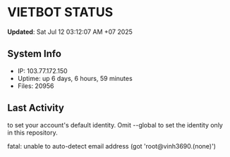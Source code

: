 # VIETBOT STATUS
**Updated**: Sat Jul 12 03:12:07 AM +07 2025

## System Info
- IP: 103.77.172.150
- Uptime: up 6 days, 6 hours, 59 minutes
- Files: 20956

## Last Activity

to set your account's default identity.
Omit --global to set the identity only in this repository.

fatal: unable to auto-detect email address (got 'root@vinh3690.(none)')
